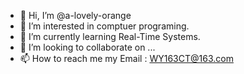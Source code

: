 - 👋 Hi, I’m @a-lovely-orange
- 👀 I’m interested in comptuer programing.
- 🌱 I’m currently learning Real-Time Systems.
- 💞️ I’m looking to collaborate on ...
- 📫 How to reach me my Email : WY163CT@163.com

<!---
a-lovely-orange/a-lovely-orange is a ✨ special ✨ repository because its `README.md` (this file) appears on your GitHub profile.
You can click the Preview link to take a look at your changes.
--->
